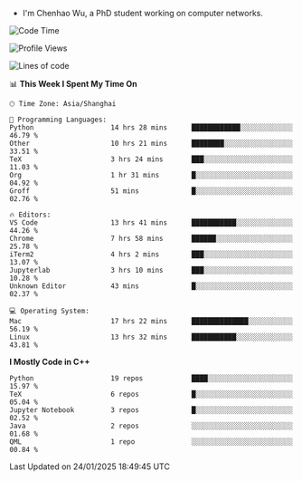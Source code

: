 - I'm Chenhao Wu, a PhD student working on computer networks.

<!--START_SECTION:waka-->
![Code Time](http://img.shields.io/badge/Code%20Time-374%20hrs%203%20mins-blue)

![Profile Views](http://img.shields.io/badge/Profile%20Views-1-blue)

![Lines of code](https://img.shields.io/badge/From%20Hello%20World%20I%27ve%20Written-12.4%20million%20lines%20of%20code-blue)

📊 **This Week I Spent My Time On** 

```text
🕑︎ Time Zone: Asia/Shanghai

💬 Programming Languages: 
Python                   14 hrs 28 mins      ████████████░░░░░░░░░░░░░   46.79 % 
Other                    10 hrs 21 mins      ████████░░░░░░░░░░░░░░░░░   33.51 % 
TeX                      3 hrs 24 mins       ███░░░░░░░░░░░░░░░░░░░░░░   11.03 % 
Org                      1 hr 31 mins        █░░░░░░░░░░░░░░░░░░░░░░░░   04.92 % 
Groff                    51 mins             █░░░░░░░░░░░░░░░░░░░░░░░░   02.76 % 

🔥 Editors: 
VS Code                  13 hrs 41 mins      ███████████░░░░░░░░░░░░░░   44.26 % 
Chrome                   7 hrs 58 mins       ██████░░░░░░░░░░░░░░░░░░░   25.78 % 
iTerm2                   4 hrs 2 mins        ███░░░░░░░░░░░░░░░░░░░░░░   13.07 % 
Jupyterlab               3 hrs 10 mins       ███░░░░░░░░░░░░░░░░░░░░░░   10.28 % 
Unknown Editor           43 mins             █░░░░░░░░░░░░░░░░░░░░░░░░   02.37 % 

💻 Operating System: 
Mac                      17 hrs 22 mins      ██████████████░░░░░░░░░░░   56.19 % 
Linux                    13 hrs 32 mins      ███████████░░░░░░░░░░░░░░   43.81 % 
```

**I Mostly Code in C++** 

```text
Python                   19 repos            ████░░░░░░░░░░░░░░░░░░░░░   15.97 % 
TeX                      6 repos             █░░░░░░░░░░░░░░░░░░░░░░░░   05.04 % 
Jupyter Notebook         3 repos             █░░░░░░░░░░░░░░░░░░░░░░░░   02.52 % 
Java                     2 repos             ░░░░░░░░░░░░░░░░░░░░░░░░░   01.68 % 
QML                      1 repo              ░░░░░░░░░░░░░░░░░░░░░░░░░   00.84 % 
```




 Last Updated on 24/01/2025 18:49:45 UTC
<!--END_SECTION:waka-->
